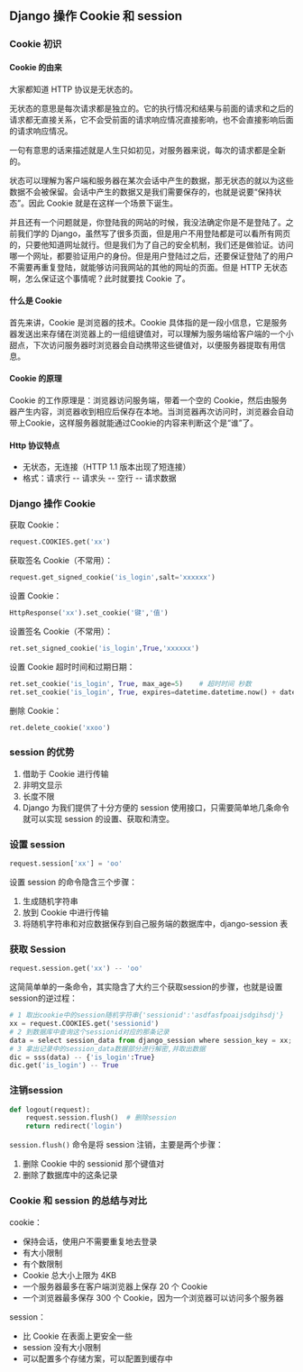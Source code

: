 ## Django 操作 Cookie 和 session

### Cookie 初识

#### Cookie 的由来

大家都知道 HTTP 协议是无状态的。

无状态的意思是每次请求都是独立的。它的执行情况和结果与前面的请求和之后的请求都无直接关系，它不会受前面的请求响应情况直接影响，也不会直接影响后面的请求响应情况。

一句有意思的话来描述就是人生只如初见，对服务器来说，每次的请求都是全新的。

状态可以理解为客户端和服务器在某次会话中产生的数据，那无状态的就以为这些数据不会被保留。会话中产生的数据又是我们需要保存的，也就是说要“保持状态”。因此 Cookie 就是在这样一个场景下诞生。

并且还有一个问题就是，你登陆我的网站的时候，我没法确定你是不是登陆了。之前我们学的 Django，虽然写了很多页面，但是用户不用登陆都是可以看所有网页的，只要他知道网址就行。但是我们为了自己的安全机制，我们还是做验证。访问哪一个网址，都要验证用户的身份。但是用户登陆过之后，还要保证登陆了的用户不需要再重复登陆，就能够访问我网站的其他的网址的页面。但是 HTTP 无状态啊，怎么保证这个事情呢？此时就要找 Cookie 了。

#### 什么是 Cookie

首先来讲，Cookie 是浏览器的技术。Cookie 具体指的是一段小信息，它是服务器发送出来存储在浏览器上的一组组键值对，可以理解为服务端给客户端的一个小甜点，下次访问服务器时浏览器会自动携带这些键值对，以便服务器提取有用信息。

#### Cookie 的原理

Cookie 的工作原理是：浏览器访问服务端，带着一个空的 Cookie，然后由服务器产生内容，浏览器收到相应后保存在本地。当浏览器再次访问时，浏览器会自动带上Cookie，这样服务器就能通过Cookie的内容来判断这个是“谁”了。

#### Http 协议特点

- 无状态，无连接（HTTP 1.1 版本出现了短连接）
- 格式：请求行 -- 请求头 -- 空行 -- 请求数据

### Django 操作 Cookie

获取 Cookie：

```python
request.COOKIES.get('xx')
```

获取签名 Cookie（不常用）：

```python
request.get_signed_cookie('is_login',salt='xxxxxx')
```

设置 Cookie：

```python
HttpResponse('xx').set_cookie('键','值')
```

设置签名 Cookie（不常用）：

```python
ret.set_signed_cookie('is_login',True,'xxxxxx')
```

设置 Cookie 超时时间和过期日期：

```python
ret.set_cookie('is_login', True, max_age=5)    # 超时时间 秒数
ret.set_cookie('is_login', True, expires=datetime.datetime.now() + datetime.timedelta(days=7))    #过期日期
```

删除 Cookie：

```python
ret.delete_cookie('xxoo')
```

### session 的优势

1. 借助于 Cookie 进行传输
2. 非明文显示
3. 长度不限
4. Django 为我们提供了十分方便的 session 使用接口，只需要简单地几条命令就可以实现 session 的设置、获取和清空。

### 设置 session

```python
request.session['xx'] = 'oo'
```

设置 session 的命令隐含三个步骤：

1. 生成随机字符串
2. 放到 Cookie 中进行传输
3. 将随机字符串和对应数据保存到自己服务端的数据库中，django-session 表

### 获取 Session

```python
request.session.get('xx') -- 'oo'
```

这简简单单的一条命令，其实隐含了大约三个获取session的步骤，也就是设置session的逆过程：

```python
# 1 取出cookie中的session随机字符串{'sessionid':'asdfasfpoaijsdgihsdj'}
xx = request.COOKIES.get('sessionid')
# 2 到数据库中查询这个sessionid对应的那条记录
data = select session_data from django_session where session_key = xx;
# 3 拿出记录中的session_data数据部分进行解密,并取出数据
dic = sss(data) -- {'is_login':True}
dic.get('is_login') -- True
```

### 注销session

```python
def logout(request):
    request.session.flush()  # 删除session
    return redirect('login')
```

`session.flush()` 命令是将 session 注销，主要是两个步骤：

1. 删除 Cookie 中的 sessionid 那个键值对
2. 删除了数据库中的这条记录

### Cookie 和 session 的总结与对比

cookie：

- 保持会话，使用户不需要重复地去登录
- 有大小限制
- 有个数限制
- Cookie 总大小上限为 4KB
- 一个服务器最多在客户端浏览器上保存 20 个 Cookie
- 一个浏览器最多保存 300 个 Cookie，因为一个浏览器可以访问多个服务器

session：

- 比 Cookie 在表面上更安全一些
- session 没有大小限制
- 可以配置多个存储方案，可以配置到缓存中